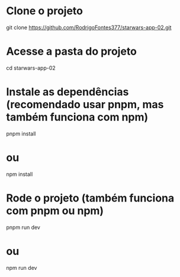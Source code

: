 # Clone o projeto
git clone https://github.com/RodrigoFontes377/starwars-app-02.git

# Acesse a pasta do projeto
cd starwars-app-02

# Instale as dependências (recomendado usar pnpm, mas também funciona com npm)
pnpm install
# ou
npm install

# Rode o projeto (também funciona com pnpm ou npm)
pnpm run dev
# ou
npm run dev
